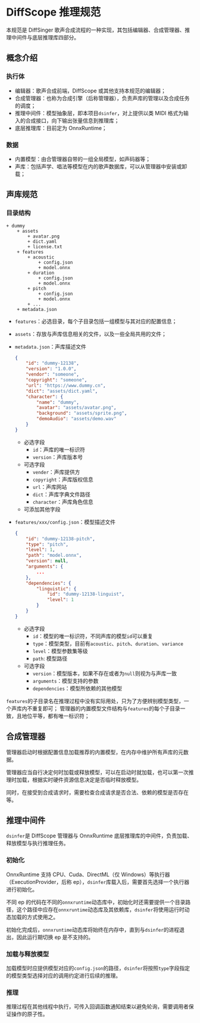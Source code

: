 # DiffScope 推理规范

本规范是 DiffSinger 歌声合成流程的一种实现，其包括编辑器、合成管理器、推理中间件与底层推理库四部分。

## 概念介绍

### 执行体

+ 编辑器：歌声合成前端，DiffScope 或其他支持本规范的编辑器；
+ 合成管理器：也称为合成引擎（后称管理器），负责声库的管理以及合成任务的调度；
+ 推理中间件：模型抽象层，即本项目`dsinfer`，对上提供以类 MIDI 格式为输入的合成接口，向下输出张量信息到推理库；
+ 底层推理库：目前定为 OnnxRuntime；

### 数据

+ 内置模型：由合管理器自带的一组全局模型，如声码器等；
+ 声库：包括声学、唱法等模型在内的歌声数据库，可以从管理器中安装或卸载；

## 声库规范

### 目录结构

```
+ dummy
    + assets
        + avatar.png
        + dict.yaml
        + license.txt
    + features
        + acoustic
            + config.json
            + model.onnx
        + duration
            + config.json
            + model.onnx
        + pitch
            + config.json
            + model.onnx
        + ...
    + metadata.json
```

+ `features`：必选目录，每个子目录包括一组模型与其对应的配置信息；
+ `assets`：存放与声库信息相关的文件，以及一些全局共用的文件；
+ `metadata.json`：声库描述文件
    ```json
    {
        "id": "dummy-12138",
        "version": "1.0.0",
        "vendor": "someone",
        "copyright": "someone",
        "url": "https://www.dummy.cn",
        "dict": "assets/dict.yaml",
        "character": {
            "name": "dummy",
            "avatar": "assets/avatar.png",
            "background": "assets/sprite.png",
            "demoAudio": "assets/demo.wav"
        }
    }
    ```
    + 必选字段
        + `id`：声库的唯一标识符
        + `version`：声库版本号
    + 可选字段
        + `vender`：声库提供方
        + `copyright`：声库版权信息
        + `url`：声库网站
        + `dict`：声库字典文件路径
        + `character`：声库角色信息
    + 可添加其他字段

+ `features/xxx/config.json`：模型描述文件
    ```json
    {
        "id": "dummy-12138-pitch",
        "type": "pitch",
        "level": 1,
        "path": "model.onnx",
        "version": null,
        "arguments": {
            ...
        },
        "dependencies": {
            "linguistic": {
                "id": "dummy-12138-linguist",
                "level": 1
            }
        }
    }
    ```
    + 必选字段
        + `id`：模型的唯一标识符，不同声库的模型`id`可以重复
        + `type`：模型类型，目前有`acoustic`、`pitch`、`duration`、`variance`
        + `level`：模型参数集等级
        + `path`: 模型路径
    + 可选字段
        + `version`：模型版本，如果不存在或者为`null`则视为与声库一致
        + `arguments`：模型支持的参数
        + `dependencies`：模型所依赖的其他模型


`features`的子目录名在推理过程中没有实际用处，只为了方便辨别模型类型，一个声库内不重复即可；
管理器的内置模型文件结构与`features`的每个子目录一致，且地位平等，都有唯一标识符；

## 合成管理器

管理器启动时根据配置信息加载推荐的内置模型，在内存中维护所有声库的元数据。

管理器应当自行决定何时加载或释放模型，可以在启动时就加载，也可以第一次推理时加载，根据实时硬件资源信息决定是否临时释放模型。

同时，在接受到合成请求时，需要检查合成请求是否合法、依赖的模型是否存在等。


## 推理中间件

`dsinfer`是 DiffScope 管理器与 OnnxRuntime 底层推理库的中间件，负责加载、释放模型与执行推理任务。

### 初始化

OnnxRuntime 支持 CPU、Cuda、DirectML（仅 Windows）等执行器（ExecutionProvider，后称 ep），`dsinfer`库载入后，需要首先选择一个执行器进行初始化。

不同 ep 的代码在不同的`onnxruntime`动态库中，初始化时还需要提供一个目录路径，这个路径中应存在`onnxruntime`动态库及其依赖库，`dsinfer`将使用运行时动态加载的方式使用之。

初始化完成后，`onnxruntime`动态库将始终在内存中，直到与`dsinfer`的进程退出，因此运行期切换 ep 是不支持的。

### 加载与释放模型

加载模型时应提供模型对应的`config.json`的路径，`dsinfer`将按照`type`字段指定的模型类型选择对应的调用约定进行后续的推理。

### 推理

推理过程在其他线程中执行，可传入回调函数通知结束以避免轮询，需要调用者保证操作的原子性。